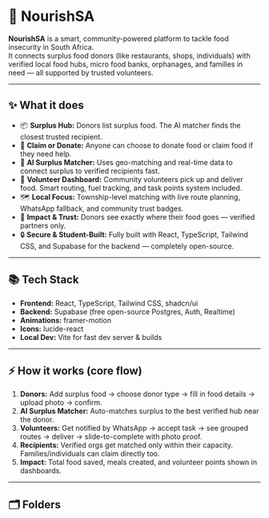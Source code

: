 # 🌱 NourishSA

**NourishSA** is a smart, community-powered platform to tackle food insecurity in South Africa.  
It connects surplus food donors (like restaurants, shops, individuals) with verified local food hubs, micro food banks, orphanages, and families in need — all supported by trusted volunteers.

---

## ✨ What it does

- 📦 **Surplus Hub:** Donors list surplus food. The AI matcher finds the closest trusted recipient.
- 🤝 **Claim or Donate:** Anyone can choose to donate food or claim food if they need help.
- 🔗 **AI Surplus Matcher:** Uses geo-matching and real-time data to connect surplus to verified recipients fast.
- 🚗 **Volunteer Dashboard:** Community volunteers pick up and deliver food. Smart routing, fuel tracking, and task points system included.
- 🗺️ **Local Focus:** Township-level matching with live route planning, WhatsApp fallback, and community trust badges.
- 🫶 **Impact & Trust:** Donors see exactly where their food goes — verified partners only.  
- 🔒 **Secure & Student-Built:** Fully built with React, TypeScript, Tailwind CSS, and Supabase for the backend — completely open-source.

---

## 📚 Tech Stack

- **Frontend:** React, TypeScript, Tailwind CSS, shadcn/ui
- **Backend:** Supabase (free open-source Postgres, Auth, Realtime)
- **Animations:** framer-motion
- **Icons:** lucide-react
- **Local Dev:** Vite for fast dev server & builds

---

## ⚡️ How it works (core flow)

1. **Donors:** Add surplus food → choose donor type → fill in food details → upload photo → confirm.
2. **AI Surplus Matcher:** Auto-matches surplus to the best verified hub near the donor.
3. **Volunteers:** Get notified by WhatsApp → accept task → see grouped routes → deliver → slide-to-complete with photo proof.
4. **Recipients:** Verified orgs get matched only within their capacity. Families/individuals can claim directly too.
5. **Impact:** Total food saved, meals created, and volunteer points shown in dashboards.

---

## 🗂️ Folders

